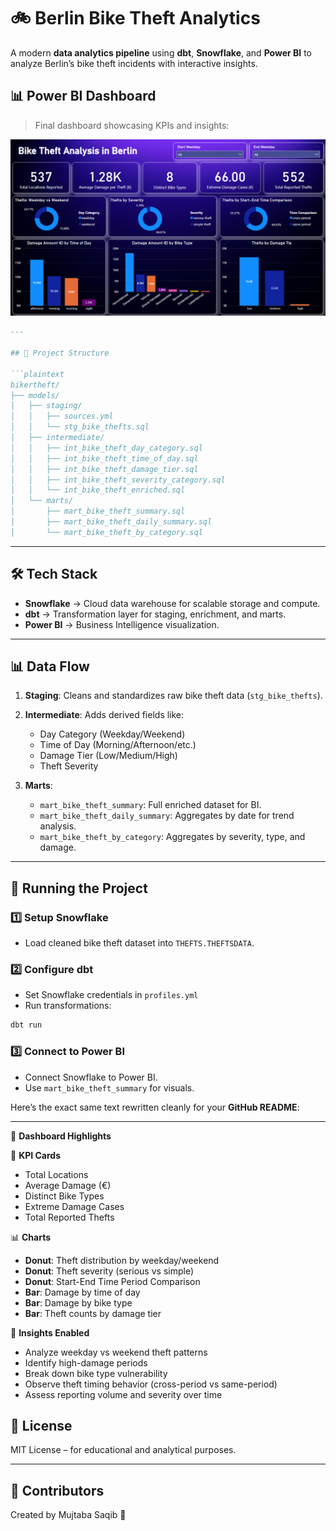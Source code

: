 # 🚲 Berlin Bike Theft Analytics
A modern **data analytics pipeline** using **dbt**, **Snowflake**, and **Power BI** to analyze Berlin’s bike theft incidents with interactive insights.

## 📊 Power BI Dashboard

> Final dashboard showcasing KPIs and insights:

![Power BI Dashboard](./dashboard.png)

````markdown
---

## 📁 Project Structure

```plaintext
bikertheft/
├── models/
│   ├── staging/
│   │   ├── sources.yml
│   │   └── stg_bike_thefts.sql
│   ├── intermediate/
│   │   ├── int_bike_theft_day_category.sql
│   │   ├── int_bike_theft_time_of_day.sql
│   │   ├── int_bike_theft_damage_tier.sql
│   │   ├── int_bike_theft_severity_category.sql
│   │   └── int_bike_theft_enriched.sql
│   └── marts/
│       ├── mart_bike_theft_summary.sql
│       ├── mart_bike_theft_daily_summary.sql
│       └── mart_bike_theft_by_category.sql
````

---

## 🛠️ Tech Stack

* **Snowflake** → Cloud data warehouse for scalable storage and compute.
* **dbt** → Transformation layer for staging, enrichment, and marts.
* **Power BI** → Business Intelligence visualization.

---

## 📊 Data Flow

1. **Staging**: Cleans and standardizes raw bike theft data (`stg_bike_thefts`).
2. **Intermediate**: Adds derived fields like:

   * Day Category (Weekday/Weekend)
   * Time of Day (Morning/Afternoon/etc.)
   * Damage Tier (Low/Medium/High)
   * Theft Severity
3. **Marts**:

   * `mart_bike_theft_summary`: Full enriched dataset for BI.
   * `mart_bike_theft_daily_summary`: Aggregates by date for trend analysis.
   * `mart_bike_theft_by_category`: Aggregates by severity, type, and damage.
---

## 🚀 Running the Project

### 1️⃣ Setup Snowflake

* Load cleaned bike theft dataset into `THEFTS.THEFTSDATA`.

### 2️⃣ Configure dbt

* Set Snowflake credentials in `profiles.yml`
* Run transformations:

```bash
dbt run
```

### 3️⃣ Connect to Power BI

* Connect Snowflake to Power BI.
* Use `mart_bike_theft_summary` for visuals.

Here’s the exact same text rewritten cleanly for your **GitHub README**:

---

📌 **Dashboard Highlights**

🧮 **KPI Cards**

* Total Locations
* Average Damage (€)
* Distinct Bike Types
* Extreme Damage Cases
* Total Reported Thefts

📊 **Charts**

* **Donut**: Theft distribution by weekday/weekend
* **Donut**: Theft severity (serious vs simple)
* **Donut**: Start-End Time Period Comparison
* **Bar**: Damage by time of day
* **Bar**: Damage by bike type
* **Bar**: Theft counts by damage tier

🧠 **Insights Enabled**

* Analyze weekday vs weekend theft patterns
* Identify high-damage periods
* Break down bike type vulnerability
* Observe theft timing behavior (cross-period vs same-period)
* Assess reporting volume and severity over time

## 📜 License

MIT License – for educational and analytical purposes.

---

## 🙌 Contributors

Created by Mujtaba Saqib 🚀

